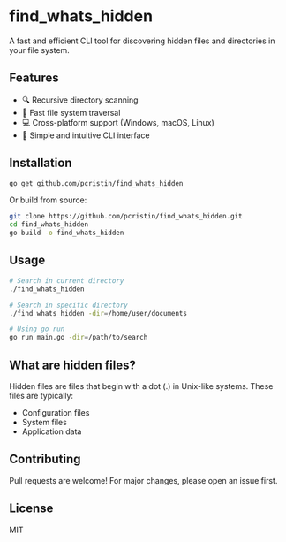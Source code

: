 # find_whats_hidden

A fast and efficient CLI tool for discovering hidden files and directories in your file system.

## Features

- 🔍 Recursive directory scanning
- 🚀 Fast file system traversal
- 💻 Cross-platform support (Windows, macOS, Linux)
- 🎯 Simple and intuitive CLI interface

## Installation

```bash
go get github.com/pcristin/find_whats_hidden
```

Or build from source:

```bash
git clone https://github.com/pcristin/find_whats_hidden.git
cd find_whats_hidden
go build -o find_whats_hidden
```

## Usage

```bash
# Search in current directory
./find_whats_hidden

# Search in specific directory
./find_whats_hidden -dir=/home/user/documents

# Using go run
go run main.go -dir=/path/to/search
```

## What are hidden files?

Hidden files are files that begin with a dot (.) in Unix-like systems. These files are typically:
- Configuration files
- System files
- Application data

## Contributing

Pull requests are welcome! For major changes, please open an issue first.

## License

MIT
